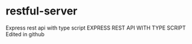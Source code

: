# restful-server

Express rest api with type script 
EXPRESS REST API WITH TYPE SCRIPT
Edited in github
